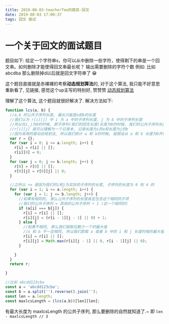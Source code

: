 ```yaml
---
title: 2019-08-03-teacherTee的题目-回文
date: 2019-08-03 17:00:37
tags: 回文 面试
---
```


# 一个关于回文的面试题目

题目如下:
给定一个字符串s，你可以从中删除一些字符，使得剩下的串是一个回文串。如何删除才能使得回文串最长呢？
输出需要删除的字符个数
例如: 比如 abcdba 那么删除掉d以后就是回文字符串了 😁

这个题目直接就是赤裸裸的考察**动态规划算法**的, 对于这个算法, 我只能不好意思重新看了,
见链接, 感觉这个up主写的特别好, 赞赞赞
[动态规划算法](https://blog.csdn.net/hrn1216/article/details/51534607)

理解了这个算法, 这个题目就很好解决了. 解决方法如下:

```js
function lcs(a, b) {
  //a,b 的公共子序列长度, 最长只能是a和b的长度
  //我们认为 r[i][j] 中 i 为 a 中的子序列长度, j 为 b 中的子序列长度
  //所以在i,j为0的时候, 即子序列(我们的回文长度)长度为0的时候, 我们的公共子序列长度肯定也为 0
  //r[i][j] 就可以理解为一个记录本, 记录长度为i的a和长度为j的b
  //因为采用的是动态规划法, 所以我们统计 a 和 b的时候, 就假设从 a 和 b 长度为0开始计算, 所以才有上边的说法
  var r = {};
  for (var i = 0; i <= a.length; i++) {
    r[i] = r[i] || [];
    r[i][0] = 0;
  }
  for (var j = 0; j <= b.length; j++) {
    r[0] = r[0] || [];
    r[0][j] = r[0][j] || 0;
  }

  //之所以 <= 是因为我们的i和j为实际的子序列的长度, 子序列的长度为 0 到 4 的
  for (var i = 1; i <= a.length; i++) {
    for (var j = 1; j <= b.length; j++) {
      //如果有相同的, 那么公共子序列的长度肯定包含这个相同的子项
      //我们的公共子序列 = 其他的公共子序列 + 1 (这一个相同的)
      if (a[i] === b[j]) {
        r[i] = r[i] || [];
        r[i][j] = (r[i - 1][j - 1] || 0) + 1;
      } else {
        //如果不相同, 那么我们就取位数少一个的最大值
        //a 和 b 不一定相同, 所以我们即取 a 或者 b 中的 i 和 j 长度时候的最大值
        r[i] = r[i] || [];
        r[i][j] = Math.max(r[i][j - 1] || 0, r[i - 1][j] || 0);
      }

    }
  }
  return r;

}

//比如 abcdd123cba
const a = 'abcdd123cba';
const b = a.split('').reverse().join('');
const len = a.length;
const maxlcsLength = (lcs(a,b))[len][len];
```

有最大长度为 maxlcsLength 的公共子序列, 那么要删除的自然就知道了.~
即
``` len - maxlcsLength // 3 ```